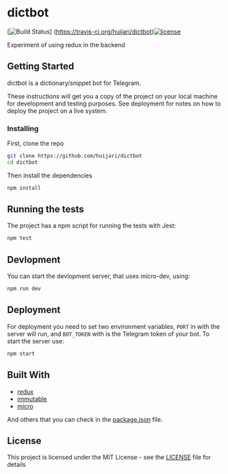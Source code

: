 # dictbot

[![Build Status](https://travis-ci.org/huijari/dictbot.svg?branch=master)] (https://travis-ci.org/huijari/dictbot)[![license](https://img.shields.io/github/license/huijari/dictbot.svg)]()

Experiment of using redux in the backend

## Getting Started

dictbot is a dictionary/snippet bot for Telegram.

These instructions will get you a copy of the project on your local machine for development and testing purposes. See deployment for notes on how to deploy the project on a live system.

### Installing

First, clone the repo

```sh
git clone https://github.com/huijari/dictbot
cd dictbot
```

Then install the dependencies

```sh
npm install
```

## Running the tests

The project has a npm script for running the tests with Jest:

```sh
npm test
```

## Devlopment

You can start the devlopment server, that uses micro-dev, using:

```sh
npm run dev
```

## Deployment

For deployment you need to set two environment variables, `PORT` in with the server will run, and `BOT_TOKEN` with is the Telegram token of your bot. To start the server use:

```sh
npm start
```

## Built With

* [redux](https://github.com/reactjs/redux)
* [immutable](https://github.com/facebook/immutable-js)
* [micro](https://github.com/zeit/micro)

And others that you can check in the [package.json](package.json) file.

## License

This project is licensed under the MIT License - see the [LICENSE](LICENSE) file for details
